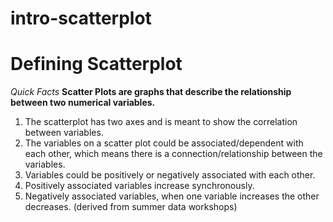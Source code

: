 # intro-scatterplot
# Defining Scatterplot
*Quick Facts*
**Scatter Plots are graphs that describe the relationship between two numerical variables.** 
1. The scatterplot has two axes and is meant to show the correlation between variables.
2. The variables on a scatter plot could be associated/dependent with each other, which means there is a connection/relationship between the variables. 
3. Variables could be positively or negatively associated with each other. 
4. Positively associated variables increase synchronously. 
5. Negatively associated variables, when one variable increases the other decreases.
(derived from summer data workshops)
